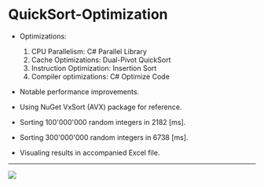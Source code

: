 # QuickSort-Optimization

- Optimizations:
  1. CPU Parallelism: C# Parallel Library
  2. Cache Optimizations: Dual-Pivot QuickSort
  3. Instruction Optimization: Insertion Sort
  4. Compiler optimizations: C# Optimize Code

- Notable performance improvements.
- Using NuGet VxSort (AVX) package for reference.
- Sorting 100'000'000 random integers in 2182 [ms].
- Sorting 300'000'000 random integers in 6738 [ms].
- Visualing results in accompanied Excel file.
---
<img src = "..\assets\Illustration.PNG">
